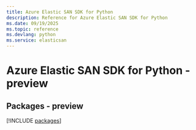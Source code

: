 ```yaml
---
title: Azure Elastic SAN SDK for Python
description: Reference for Azure Elastic SAN SDK for Python
ms.date: 09/19/2025
ms.topic: reference
ms.devlang: python
ms.service: elasticsan
---
```

# Azure Elastic SAN SDK for Python - preview
## Packages - preview
[!INCLUDE [packages](elastic-san-index.md)]